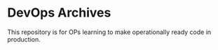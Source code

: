 # DevOps Archives
This repository is for OPs learning to make operationally ready code in production.  
